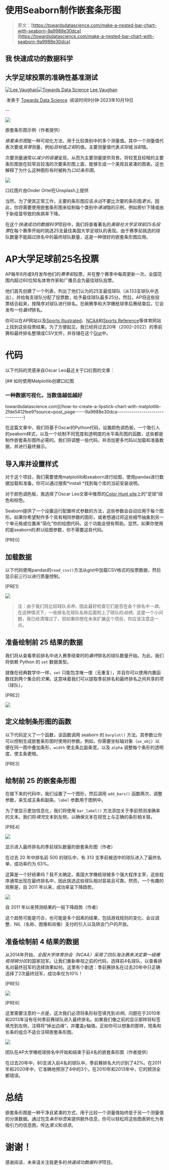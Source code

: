 # 使用Seaborn制作嵌套条形图

> 原文：[https://towardsdatascience.com/make-a-nested-bar-chart-with-seaborn-9a9988e30dca](https://towardsdatascience.com/make-a-nested-bar-chart-with-seaborn-9a9988e30dca)

## 我 快速成功的数据科学

## 大学足球投票的准确性基准测试

[](https://medium.com/@lee_vaughan?source=post_page-----9a9988e30dca--------------------------------)[![Lee Vaughan](../Images/9f6b90bb76102f438ab0b9a4a62ffa3f.png)](https://medium.com/@lee_vaughan?source=post_page-----9a9988e30dca--------------------------------)[](https://towardsdatascience.com/?source=post_page-----9a9988e30dca--------------------------------)[![Towards Data Science](../Images/a6ff2676ffcc0c7aad8aaf1d79379785.png)](https://towardsdatascience.com/?source=post_page-----9a9988e30dca--------------------------------) [Lee Vaughan](https://medium.com/@lee_vaughan?source=post_page-----9a9988e30dca--------------------------------)

·发表于 [Towards Data Science](https://towardsdatascience.com/?source=post_page-----9a9988e30dca--------------------------------) ·阅读时间9分钟·2023年10月19日

--

![](../Images/374d6c5dd302c2d2c0047599a38579a3.png)

嵌套条形图示例（作者提供）

*嵌套条形图*是一种可视化方法，用于比较类别中的多个测量值。其中一个测量值代表次要或*背景*测量，例如*目标*或*之前*的值。主要测量值代表*实际*或*当前*值。

次要测量通常以*减少的容量*呈现，从而为主要测量提供背景。将较宽且较暗的主要条形图放在较窄且较浅的次要条形图上面，能够生成一个美观且紧凑的图表。这也解释了为什么这种图形有时被称为*口红条形图*。

![](../Images/5556ea6fec96d5bba13e831b46480f10.png)

口红图片由Onder Ortel在Unsplash上提供

当然，为了使其正常工作，主要的条形图应该*永远*不要比次要的条形图*更长*。因此，你将需要使用嵌套条形图来绘制每个类别中*递减*值的示例，例如房价下降或由于新疫苗导致的疾病率下降。

在这个*快速成功的数据科学*项目中，我们将查看著名的*美联社大学足球前25名投票*在每个赛季开始时挑选25支最佳美国大学足球队的表现。由于赛季前挑选的球队数量不能超过排名中的最终球队数量，这是一种很好的嵌套条形图应用。

# AP大学足球前25名投票

AP每年8月或9月发布他们的*赛季前*投票，并在整个赛季中每周更新一次。全国范围内超过60位知名体育作家和广播员会为最佳球队投票。

他们首先创建了一个列表，列出了他们认为的25支最佳球队（从133支球队中选出），并给每支球队分配了投票数，给予最佳球队最多25分。然后，AP将这些投票结合起来，按降序对球队进行排名。在碗赛季和大学橄榄球季后赛结束后，它会发布一份*最终*排名。

你可以在AP网站以及[Sports Illustrated](https://www.si.com/)、[NCAA](http://www.ncaa.com)和[Sports Reference](https://www.sports-reference.com/)等体育网站上找到这些投票结果。为了方便起见，我已经将过去20年（2002–2022）的季前赛和最终排名整理成CSV文件，并存储在这个[Gist](https://gist.github.com/rlvaugh/047dc3b39a712fabccd3e509cb94174e)中。

# 代码

以下代码的灵感来自Oscar Leo最近关于口红图的文章：

[](/how-to-create-a-lipstick-chart-with-matplotlib-2fde5412fee9?source=post_page-----9a9988e30dca--------------------------------) [## 如何使用Matplotlib创建口红图

### 一种数据可视化，当数值越低越好

towardsdatascience.com](/how-to-create-a-lipstick-chart-with-matplotlib-2fde5412fee9?source=post_page-----9a9988e30dca--------------------------------)

在这篇文章中，我们将基于Oscar的Python代码，设置颜色调色板，一个吸引人的seaborn样式，以及一个绘制不同宽度和透明度的水平条形图的函数，这些都是制作嵌套条形图所必需的。我们将调整一些代码，并添加更多代码以加载和准备数据，并进行最终展示。

## 导入库并设置样式

对于这个项目，我们需要使用matplotlib和seaborn进行绘图，使用pandas进行数据加载和准备。你可以通过搜索*install <library name>*找到每个库的当前安装说明。

对于颜色调色板，我选择了Oscar Leo文章中推荐的[Color Hunt site](https://colorhunt.co/palette/186f65b5cb99fce09bb2533e)上的“足球”绿色和棕色。

Seaborn提供了一个设置运行配置样式参数的方法，这些参数会自动应用于每个图形。如果你希望制作多个具有相同参数的图形，或者想通过将这些细节抽象到另一个单元格或位置来“简化”你的绘图代码，这个功能会很有帮助。显然，如果你使用的是seaborn的*默认*绘图参数，你不需要这些代码。

[PRE0]

## 加载数据

以下代码使用pandas的`read_csv()`方法从gist中加载CSV格式的投票数据，然后显示前三行以进行质量控制。

[PRE1]

![](../Images/4f67103c276a4fd82da4c09a475d6ff9.png)

> 注：由于我们将比较球队*名称*，因此最好检查它们是否在各个排名中*一致*。在这种情况下，一些排名在球队名称后面附上了球队的*战绩*。这是一个小问题，我已经清理过了，但如果你想在未来扩展这个项目，你应该注意这一点。

## 准备绘制前 25 结果的数据

我们将从查看季前排名中进入赛季结束时的*最终*排名的球队数量开始。为此，我们将依赖 Python 的 `set` 数据类型。

就像在经典数学中一样，`set` 只能包含唯一值（无重复），并且你可以使用内置函数找到两个集合的*交集*。这意味着我们可以提取季前排名和最终排名之间共享的项（球队）。

[PRE2]

![](../Images/b99d34d4d739abf8ec2f335c21a91ffe.png)

## 定义绘制条形图的函数

以下代码定义了一个函数，该函数调用 seaborn 的 `barplot()` 方法。其参数让你可以控制生成嵌套条形图时使用的参数。例如，你需要坐标轴对象（`ax_obj`）以便在同一图中叠加条形，`width` 使主条比副条宽，以及 `alpha` 调整每个条形的透明度，使主条更暗。

[PRE3]

## 绘制前 25 的嵌套条形图

在接下来的代码中，我们设置了一个图形，然后调用 `add_bars()` 函数两次，调整参数，来生成主条和副条。`label` 参数用于图例中。

为了使显示更加信息化，我们将使用 `bar_label()` 方法添加关于季前预测准确率的文本。我们将*填充*文本到左侧，以确保文本在视觉上与正确的条形相关联。

[PRE4]

![](../Images/f02579bc53368f5ee08689bd424a125e.png)

显示进入最终排名的季前球队数量的嵌套条形图（作者）

在过去 20 年中排名前 500 的球队中，有 313 支季前被选中的球队进入了最终名单，成功率约为 63%。

这算是一个好结果吗？我不太确定。美国大学橄榄球被多个强大程序主宰，这些程序通常出现在最终排名中，因此挑选这些球队相对容易且可靠。然而，一个有趣的观察是，自 2011 年以来，成功率呈下降趋势。

![](../Images/168d0c464b298acc7367fa7f153c63f2.png)

自 2011 年以来预测结果的一般下降趋势（作者）

这个趋势可能是巧合，也可能是多个因素的结果，包括游戏规则的变化、会议调整、NIL（名称、图像和肖像）支付的引入以及转会门户的开放。

## 准备绘制前 4 结果的数据

从2014年开始，*全国大学体育协会（NCAA）*采用了四队淘汰赛来决定*第一级橄榄球碗分区*的国家冠军。让我们重新审视之前的代码，选择前4名球队，以查看排名对最终冠军的选择效果如何。这里有个剧透：季前赛排名在过去20年中只正确选择了2次最终冠军，成功率仅为10%！

[PRE5]

![](../Images/d5c9ea48a83374a0313bfbad9f2c9e45.png)

[PRE6]

这里需要注意的一点是，这次我们必须将条形标签填充到*右侧*。问题在于2010年和2013年没有任何季前赛球队进入最终排名。如果我们像之前的显示那样将标签填充到左侧，注释将“掉出边缘”，并覆盖y轴值。正如你可以想象的那样，短条和长条的组合不适合注释嵌套条形图。

![](../Images/1f386c33610961ba3456db229522fa95.png)

团队在AP大学橄榄球排名中开始和结束于前4名的嵌套条形图（作者提供）

在过去20年中，80支进入前4名的球队中，季前赛排名大约识别了42%。在2011年和2020年中，它准确地预测了4中的3个。在2010年和2013年中，它的预测全都错误。

# 总结

嵌套条形图是一种干净且紧凑的方式，用于比较一个测量值始终低于另一个测量值的分类数据。通过包含*条形标签*来提供额外信息，你可以轻松将这些图表转化为有吸引力的信息图，传达*意义*和*信息*。

# 谢谢！

感谢阅读，未来请关注我更多的*快速成功数据科学*项目。
